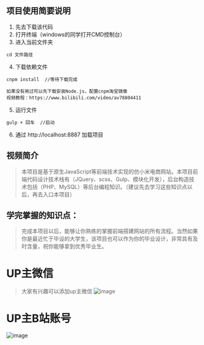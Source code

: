 ## 项目使用简要说明
1.  先去下载该代码
2.  打开终端（windows的同学打开CMD控制台）
3.  进入当前文件夹

```
cd 文件路径
```
4.  下载依赖文件
```
cnpm install  //等待下载完成

如果没有用过可以先下载安装Node.js，配置cnpm淘宝镜像
视频教程：https://www.bilibili.com/video/av78804411

```

5.  运行文件
```
gulp + 回车  //启动
```
6.  通过 http://localhost:8887  加载项目

## 视频简介
> 本项目是基于原生JavaScript等前端技术实现的仿小米电商网站。本项目前端代码设计技术栈有（JQuery、scss、Gulp、模块化开发），后台构造技术包括（PHP、MySQL）等后台编程知识。（建议先去学习这些知识点以后，再去入口本项目）

## 学完掌握的知识点：
> 完成本项目以后，能够让你熟练的掌握前端搭建网站的所有流程。当然如果你是最近忙于毕设的大学生，该项目也可以作为你的毕业设计，非常具有及时含量，祝你能够拿到优秀毕业生。

# UP主微信
> 大家有兴趣可以添加up主微信
![image](http://m.qpic.cn/psc?/V13wE8sQ0FBtUy/Z8mA*wjspi7Sh9uHloWZ06sP5qA731sgd8WjwL6O0RqYV1sRSvGLY07rinmtVVMr0gB8zgRke2jdFYLIsaW73g!!/b&bo=8ALOAwAAAAARBw8!&rf=viewer_4)
# UP主B站账号
![image](http://m.qpic.cn/psc?/V13wE8sQ0FBtUy/4r5V*ti6WXpFIFXipK.NEid1CdqSOztjNHpzFEYnKbutgam17HS4wXvUGyN4As*vaW.MkxARtgP3gIc2x0WVqpItPCDNaqit8n7SZ5j5x3k!/b&bo=PAP3BQAAAAADR68!&rf=viewer_4&t=5)


